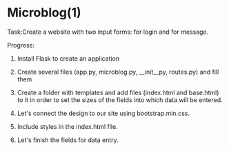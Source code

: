 # Microblog(1)
Task:Create a website with two input forms: for login and for message.

Progress:
1. Install Flask to create an application

2. Create several files (app.py, microblog.py, __init__py, routes.py) and fill them

3. Create a folder with templates and add files (index.html and base.html) to it in order to set the sizes of the fields into which data will be entered.

4. Let's connect the design to our site using bootstrap.min.css.

5. Include styles in the index.html file.

6. Let's finish the fields for data entry.

